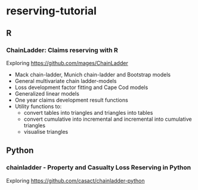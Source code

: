 # reserving-tutorial

## R
### ChainLadder: Claims reserving with R

Exploring https://github.com/mages/ChainLadder

- Mack chain-ladder, Munich chain-ladder and Bootstrap models
- General multivariate chain ladder-models 
- Loss development factor fitting and Cape Cod models 
- Generalized linear models 
- One year claims development result functions
- Utility functions to:
  - convert tables into triangles and triangles into tables 
  - convert cumulative into incremental and incremental into cumulative triangles
  - visualise triangles


## Python
### chainladder - Property and Casualty Loss Reserving in Python

Exploring https://github.com/casact/chainladder-python

